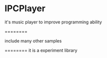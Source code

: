 IPCPlayer
=========

it's  music player to improve programming ability 


========

include many other samples

========
it is a experiment library
